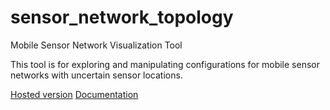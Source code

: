 # sensor_network_topology
Mobile Sensor Network Visualization Tool

This tool is for exploring and manipulating configurations for mobile sensor networks with uncertain sensor locations.

[Hosted version](http://www.sci.utah.edu/~tsodergren/prob_net_vis_working/)
[Documentation](http://www.sci.utah.edu/~tsodergren/prob_net_vis_working/out/)
